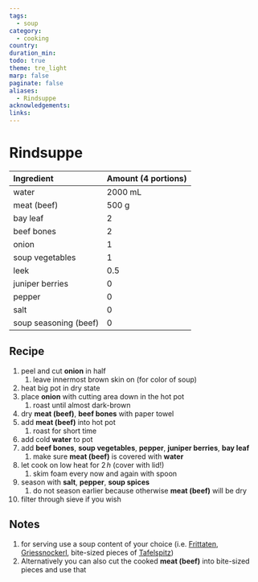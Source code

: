 ```yaml
---
tags:
  - soup
category:
  - cooking
country: 
duration_min: 
todo: true
theme: tre_light
marp: false
paginate: false
aliases:
  - Rindsuppe
acknowledgements: 
links:
---
```



# Rindsuppe

|Ingredient|Amount (4 portions)|
| :- | :- |
|water|2000 mL|
|meat (beef)|500 g|
|bay leaf|2|
|beef bones|2|
|onion|1|
|soup vegetables|1|
|leek|0.5|
|juniper berries|0|
|pepper|0|
|salt|0|
|soup seasoning (beef)|0|


## Recipe

1. peel and cut **onion** in half
	1. leave innermost brown skin on (for color of soup)
2. heat big pot in dry state
3. place **onion** with cutting area down in the hot pot
	1. roast until almost dark-brown
4. dry **meat (beef)**, **beef bones** with paper towel
5. add **meat (beef)** into hot pot
	1. roast for short time
6. add cold **water** to pot
7. add **beef bones**, **soup vegetables**, **pepper**, **juniper berries**, **bay leaf**
	1. make sure **meat (beef)** is covered with **water**
8. let cook on low heat for $2\,h$ (cover with lid!)
	1. skim foam every now and again with spoon
9. season with **salt**, **pepper**, **soup spices**
	1. do not season earlier because otherwise **meat (beef)** will be dry
10. filter through sieve if you wish

## Notes
1. for serving use a soup content of your choice (i.e. [Frittaten](Frittaten.md), [Griessnockerl](Griessnockerl.md), bite-sized pieces of [Tafelspitz](Tafelspitz.md))
2. Alternatively you can also cut the cooked **meat (beef)** into bite-sized pieces and use that